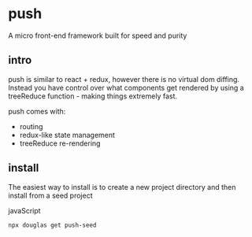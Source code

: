 # push
A micro front-end framework built for speed and purity

## intro

push is similar to react + redux, however there is no virtual dom diffing.   
Instead you have control over what components get rendered by using a treeReduce function - making things extremely fast.

push comes with:
- routing
- redux-like state management
- treeReduce re-rendering

## install

The easiest way to install is to create a new project directory and then install from a seed project

javaScript

```
npx douglas get push-seed

```
